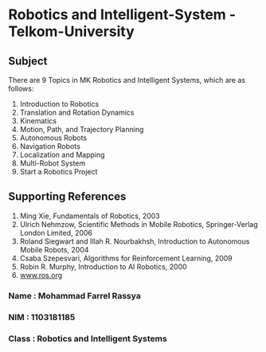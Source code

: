 # Robotics and Intelligent-System - Telkom-University

## Subject
There are 9 Topics in MK Robotics and Intelligent Systems, which are as follows:

1. Introduction to Robotics
2. Translation and Rotation Dynamics
3. Kinematics
4. Motion, Path, and Trajectory Planning
5. Autonomous Robots
6. Navigation Robots
7. Localization and Mapping
8. Multi-Robot System
9. Start a Robotics Project

## Supporting References
1. Ming Xie, Fundamentals of Robotics, 2003
2. Ulrich Nehmzow, Scientific Methods in Mobile Robotics, Springer-Verlag London Limited, 2006
3. Roland Siegwart and Illah R. Nourbakhsh, Introduction to Autonomous Mobile Robots, 2004
4. Csaba Szepesvari, Algorithms for Reinforcement Learning, 2009
5. Robin R. Murphy, Introduction to AI Robotics, 2000
6. www.ros.org


### Name : Mohammad Farrel Rassya
### NIM : 1103181185
### Class : Robotics and Intelligent Systems
